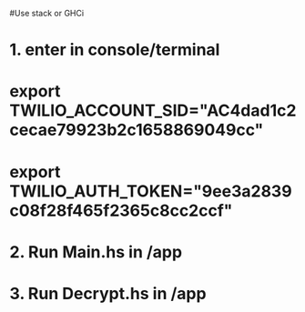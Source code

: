 #Use stack or GHCi
# 1. enter in console/terminal
# export TWILIO_ACCOUNT_SID="AC4dad1c2cecae79923b2c1658869049cc"
# export TWILIO_AUTH_TOKEN="9ee3a2839c08f28f465f2365c8cc2ccf"
# 2. Run Main.hs in /app
# 3. Run Decrypt.hs in /app
